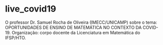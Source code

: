 # live_covid19
 O professor Dr. Samuel Rocha de Oliveira (IMECC/UNICAMP) sobre o tema: OPORTUNIDADES DE ENSINO DE MATEMÁTICA NO CONTEXTO DA COVID-19.   Organização: corpo docente da Licenciatura em Matemática do IFSP/HTO.
